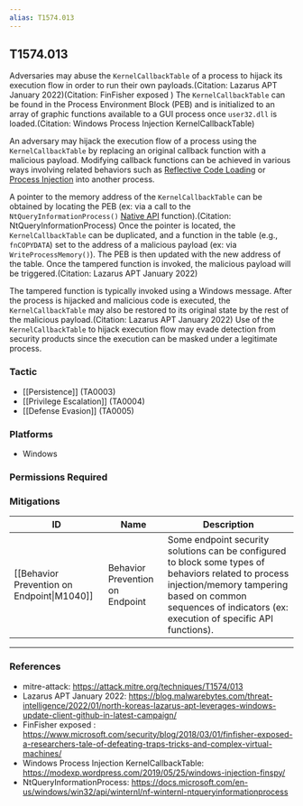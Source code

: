 ```yaml
---
alias: T1574.013
---
```


## T1574.013

Adversaries may abuse the <code>KernelCallbackTable</code> of a process to hijack its execution flow in order to run their own payloads.(Citation: Lazarus APT January 2022)(Citation: FinFisher exposed ) The <code>KernelCallbackTable</code> can be found in the Process Environment Block (PEB) and is initialized to an array of graphic functions available to a GUI process once <code>user32.dll</code> is loaded.(Citation: Windows Process Injection KernelCallbackTable)

An adversary may hijack the execution flow of a process using the <code>KernelCallbackTable</code> by replacing an original callback function with a malicious payload. Modifying callback functions can be achieved in various ways involving related behaviors such as [Reflective Code Loading](https://attack.mitre.org/techniques/T1620) or [Process Injection](https://attack.mitre.org/techniques/T1055) into another process.

A pointer to the memory address of the <code>KernelCallbackTable</code> can be obtained by locating the PEB (ex: via a call to the <code>NtQueryInformationProcess()</code> [Native API](https://attack.mitre.org/techniques/T1106) function).(Citation: NtQueryInformationProcess) Once the pointer is located, the <code>KernelCallbackTable</code> can be duplicated, and a function in the table (e.g., <code>fnCOPYDATA</code>) set to the address of a malicious payload (ex: via <code>WriteProcessMemory()</code>). The PEB is then updated with the new address of the table. Once the tampered function is invoked, the malicious payload will be triggered.(Citation: Lazarus APT January 2022)

The tampered function is typically invoked using a Windows message. After the process is hijacked and malicious code is executed, the <code>KernelCallbackTable</code> may also be restored to its original state by the rest of the malicious payload.(Citation: Lazarus APT January 2022) Use of the <code>KernelCallbackTable</code> to hijack execution flow may evade detection from security products since the execution can be masked under a legitimate process.


### Tactic
- [[Persistence]] (TA0003)
- [[Privilege Escalation]] (TA0004)
- [[Defense Evasion]] (TA0005)

### Platforms
- Windows

### Permissions Required

### Mitigations

| ID | Name | Description |
| --- | --- | --- |
| [[Behavior Prevention on Endpoint\|M1040]] | Behavior Prevention on Endpoint | Some endpoint security solutions can be configured to block some types of behaviors related to process injection/memory tampering based on common sequences of indicators (ex: execution of specific API functions). |


---
### References

- mitre-attack: https://attack.mitre.org/techniques/T1574/013
- Lazarus APT January 2022: https://blog.malwarebytes.com/threat-intelligence/2022/01/north-koreas-lazarus-apt-leverages-windows-update-client-github-in-latest-campaign/
- FinFisher exposed : https://www.microsoft.com/security/blog/2018/03/01/finfisher-exposed-a-researchers-tale-of-defeating-traps-tricks-and-complex-virtual-machines/
- Windows Process Injection KernelCallbackTable: https://modexp.wordpress.com/2019/05/25/windows-injection-finspy/
- NtQueryInformationProcess: https://docs.microsoft.com/en-us/windows/win32/api/winternl/nf-winternl-ntqueryinformationprocess
